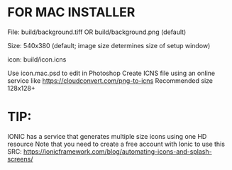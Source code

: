 
FOR MAC INSTALLER
====================================== 

File: build/background.tiff OR build/background.png (default)

Size: 540x380 (default; image size determines size of setup window)

icon: build/icon.icns

Use icon.mac.psd to edit in Photoshop
Create ICNS file using an online service like https://cloudconvert.com/png-to-icns
Recommended size 128x128+



TIP:
====================================== 

IONIC has a service that generates multiple size icons using one HD resource
Note that you need to create a free account with Ionic to use this
SRC: https://ionicframework.com/blog/automating-icons-and-splash-screens/
